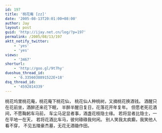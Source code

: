 ```yaml
---
id: 197
title: '桃花庵 [zz]'
date: '2005-08-13T20:01:00+08:00'
author: Jay
layout: post
guid: 'http://ijay.net.cn/log/?p=197'
permalink: /2005/08/13/197
aktt_notify_twitter:
    - 'yes'
    - 'yes'
views:
    - '3467'
shorturl:
    - 'http://goo.gl/9t7hy'
duoshuo_thread_id:
    - '6.3356038891522E+18'
dsq_thread_id:
    - '4592814339'
---
```


<div>桃花坞里桃花庵，桃花庵下桃花仙，
桃花仙人种桃树，又摘桃花换酒钱。
酒醒只在花前坐，酒醉还来花下眠，
半醉半醒日复日，花落花开年复年。
但愿老死花酒间，不愿鞠躬车马前，
车尘马足显者事，酒盏花枝隐士缘。
若将显者比隐士，一在平地一在天，
若将花酒比车马，彼何碌碌我何闲。
别人笑我太疯癫，我笑他人看不穿，
不见五陵豪杰墓，无花无酒锄作田。</div>